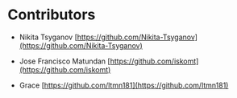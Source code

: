 # Contributors

- Nikita Tsyganov [https://github.com/Nikita-Tsyganov](https://github.com/Nikita-Tsyganov)

- Jose Francisco Matundan [https://github.com/iskomt](https://github.com/iskomt)

- Grace [https://github.com/ltmn181](https://github.com/ltmn181)
